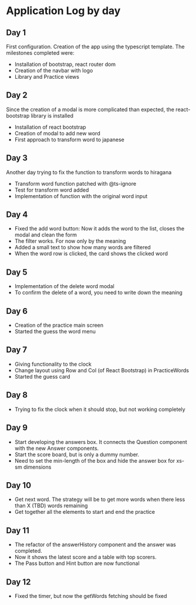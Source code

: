# Application Log by day

## Day 1

First configuration. Creation of the app using the typescript template. The milestones completed were:

-   Installation of bootstrap, react router dom
-   Creation of the navbar with logo
-   Library and Practice views

## Day 2

Since the creation of a modal is more complicated than expected, the react-bootstrap library is installed

-   Installation of react bootstrap
-   Creation of modal to add new word
-   First approach to transform word to japanese

## Day 3

Another day trying to fix the function to transform words to hiragana

-   Transform word function patched with @ts-ignore
-   Test for transform word added
-   Implementation of function with the original word input

## Day 4

-   Fixed the add word button: Now it adds the word to the list, closes the modal and clean the form
-   The filter works. For now only by the meaning
-   Added a small text to show how many words are filtered
-   When the word row is clicked, the card shows the clicked word

## Day 5

-   Implementation of the delete word modal
-   To confirm the delete of a word, you need to write down the meaning

## Day 6

-   Creation of the practice main screen
-   Started the guess the word menu

## Day 7

-   Giving functionality to the clock
-   Change layout using Row and Col (of React Bootstrap) in PracticeWords
-   Started the guess card

## Day 8

-   Trying to fix the clock when it should stop, but not working completely

## Day 9

-   Start developing the answers box. It connects the Question component with the new Answer components.
-   Start the score board, but is only a dummy number.
-   Need to set the min-length of the box and hide the answer box for xs-sm dimensions

## Day 10

-   Get next word. The strategy will be to get more words when there less than X (TBD) words remaining
-   Get together all the elements to start and end the practice

## Day 11

-   The refactor of the answerHistory component and the answer was completed.
-   Now it shows the latest score and a table with top scorers.
-   The Pass button and Hint button are now functional

## Day 12

-   Fixed the timer, but now the getWords fetching should be fixed